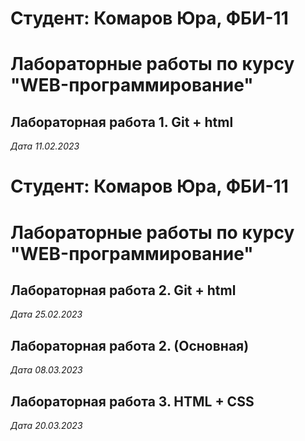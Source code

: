 # Студент: Комаров Юра, ФБИ-11

# Лабораторные работы по курсу "WEB-программирование"

## Лабораторная работа 1. Git + html

*Дата 11.02.2023*

# Студент: Комаров Юра, ФБИ-11

# Лабораторные работы по курсу "WEB-программирование"

## Лабораторная работа 2. Git + html

*Дата 25.02.2023*

## Лабораторная работа 2. (Основная)

*Дата 08.03.2023*

## Лабораторная работа 3. HTML + CSS

*Дата 20.03.2023*